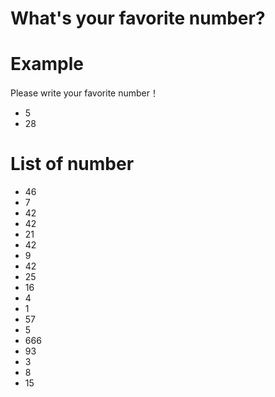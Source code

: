 # What's your favorite number?

# Example
Please write your favorite number！
- 5
- 28

# List of number
- 46
- 7
- 42
- 42
- 21
- 42
- 9
- 42
- 25
- 16
- 4
- 1
- 57
- 5
- 666
- 93
- 3
- 8
- 15
